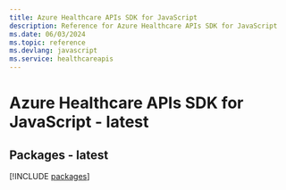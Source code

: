 ```yaml
---
title: Azure Healthcare APIs SDK for JavaScript
description: Reference for Azure Healthcare APIs SDK for JavaScript
ms.date: 06/03/2024
ms.topic: reference
ms.devlang: javascript
ms.service: healthcareapis
---
```

# Azure Healthcare APIs SDK for JavaScript - latest
## Packages - latest
[!INCLUDE [packages](healthcare-apis-index.md)]